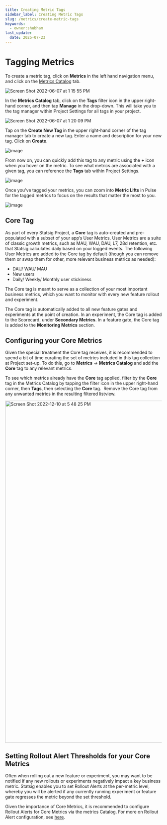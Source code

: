 ```yaml
---
title: Creating Metric Tags
sidebar_label: Creating Metric Tags
slug: /metrics/create-metric-tags
keywords:
  - owner:shubham
last_update:
  date: 2025-07-23
---
```


# Tagging Metrics 

To create a metric tag, click on **Metrics** in the left hand navigation menu, and click on the [Metrics Catalog](https://console.statsig.com/4TLCtqzctSqusYcQljJLJE/metrics/metrics_catalog) tab. 

![Screen Shot 2022-06-07 at 1 15 55 PM](https://user-images.githubusercontent.com/101903926/172474361-3c47eb33-0d44-457f-b3be-dc61cd085cb8.png)

In the **Metrics Catalog** tab, click on the **Tags** filter icon in the upper right-hand corner, and then tap **Manage** in the drop-down. This will take you to the tag manager within Project Settings for all tags in your project.

![Screen Shot 2022-06-07 at 1 20 09 PM](https://user-images.githubusercontent.com/101903926/172474897-7eb84784-ff21-4461-87cd-6a0c45bb7ef7.png)

Tap on the **Create New Tag** in the upper right-hand corner of the tag manager tab to create a new tag. Enter a name and description for your new tag. Click on **Create**. 

![image](https://user-images.githubusercontent.com/1315028/154555162-9309a3f5-0278-4a04-8620-245408e5d6d0.png)

From now on, you can quickly add this tag to any metric using the **+** icon when you hover on the metric. To see what metrics are associated with a given tag, you can reference the **Tags** tab within Project Settings. 

![image](https://user-images.githubusercontent.com/1315028/154557097-3a2e07d9-1bb4-4cc5-9d03-c96b61f34296.png)

Once you've tagged your metrics, you can zoom into **Metric Lifts** in Pulse for the tagged metrics to focus on the results that matter the most to you.

![image](https://user-images.githubusercontent.com/1315028/154556623-79b2b198-b24d-40fa-bcf8-0feccef70f29.png)


## Core Tag 

As part of every Statsig Project, a **Core** tag is auto-created and pre-populated with a subset of your app’s User Metrics. User Metrics are a suite of classic growth metrics, such as MAU, WAU, DAU, L7, 28d retention, etc. that Statsig calculates daily based on your logged events. The following User Metrics are added to the Core tag by default (though you can remove them or swap them for other, more relevant business metrics as needed): 

- DAU/ WAU/ MAU
- New users
- Daily/ Weekly/ Monthly user stickiness 

The Core tag is meant to serve as a collection of your most important business metrics, which you want to monitor with every new feature rollout and experiment. 

The Core tag is automatically added to all new feature gates and experiments at the point of creation. In an experiment, the Core tag is added to the Scorecard, under **Secondary Metrics**. In a feature gate, the Core tag is added to the **Monitoring Metrics** section.

## Configuring your Core Metrics
Given the special treatment the Core tag receives, it is recommended to spend a bit of time curating the set of metrics included in this tag collection at Project set-up. To do this, go to **Metrics** → **Metrics Catalog** and add the **Core** tag to any relevant metrics.

To see which metrics already have the **Core** tag applied, filter by the **Core** tag in the Metrics Catalog by tapping the filter icon in the upper right-hand corner, then **Tags**, then selecting the **Core** tag.  Remove the Core tag from any unwanted metrics in the resulting filtered listview.

<img width="1100" alt="Screen Shot 2022-12-10 at 5 48 25 PM" src="https://user-images.githubusercontent.com/101903926/206882708-399dbb67-098e-463c-aa56-df62fc5c780a.png"/>

## Setting Rollout Alert Thresholds for your Core Metrics 
Often when rolling out a new feature or experiment, you may want to be notified if any new rollouts or experiments negatively impact a key business metric. Statsig enables you to set Rollout Alerts at the per-metric level, whereby you will be alerted if any currently running experiment or feature gate regresses the metric beyond the set threshold.

Given the importance of Core Metrics, it is recommended to configure Rollout Alerts for Core Metrics via the metrics Catalog. For more on Rollout Alert configuration, see [here](/metrics/rollout-alerts).
